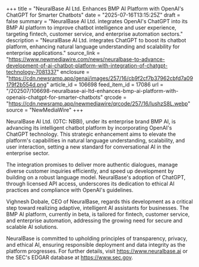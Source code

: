 +++
title = "NeuralBase AI Ltd. Enhances BMP AI Platform with OpenAI's ChatGPT for Smarter Chatbots"
date = "2025-07-16T13:15:25Z"
draft = false
summary = "NeuralBase AI Ltd. integrates OpenAI's ChatGPT into its BMP AI platform to improve chatbot intelligence and user experience, targeting fintech, customer service, and enterprise automation sectors."
description = "NeuralBase AI Ltd. integrates ChatGPT to boost its chatbot platform, enhancing natural language understanding and scalability for enterprise applications."
source_link = "https://www.newmediawire.com/news/neuralbase-to-advance-development-of-ai-chatbot-platform-with-integration-of-chatgpt-technology-7081337"
enclosure = "https://cdn.newsramp.app/genai/images/257/16/cb9f2cf7b37962cbfd7a09179f2b554d.png"
article_id = 106698
feed_item_id = 17086
url = "/202507/106698-neuralbase-ai-ltd-enhances-bmp-ai-platform-with-openais-chatgpt-for-smarter-chatbots"
qrcode = "https://cdn.newsramp.app/newmediawire/qrcode/257/16/lushzS8L.webp"
source = "NewMediaWire"
+++

<p>NeuralBase AI Ltd. (OTC: NBBI), under its enterprise brand BMP AI, is advancing its intelligent chatbot platform by incorporating OpenAI's ChatGPT technology. This strategic enhancement aims to elevate the platform's capabilities in natural language understanding, scalability, and user interaction, setting a new standard for conversational AI in the enterprise sector.</p><p>The integration promises to deliver more authentic dialogues, manage diverse customer inquiries efficiently, and speed up development by building on a robust language model. NeuralBase's adoption of ChatGPT, through licensed API access, underscores its dedication to ethical AI practices and compliance with OpenAI's guidelines.</p><p>Vighnesh Dobale, CEO of NeuralBase, regards this development as a critical step toward realizing adaptive, intelligent AI assistants for businesses. The BMP AI platform, currently in beta, is tailored for fintech, customer service, and enterprise automation, addressing the growing need for secure and scalable AI solutions.</p><p>NeuralBase is committed to upholding principles of transparency, privacy, and ethical AI, ensuring responsible deployment and data integrity as the platform progresses. For further details, visit <a href='https://www.neuralbase.ai' rel='nofollow' target='_blank'>https://www.neuralbase.ai</a> or the SEC's EDGAR database at <a href='https://www.sec.gov' rel='nofollow' target='_blank'>https://www.sec.gov</a>.</p>